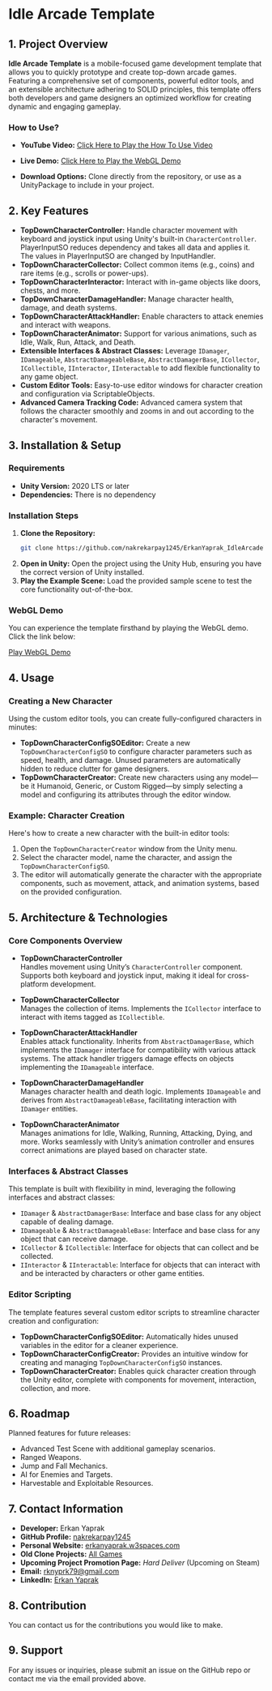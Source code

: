 # Idle Arcade Template

## 1. Project Overview
**Idle Arcade Template** is a mobile-focused game development template that allows you to quickly prototype and create top-down arcade games. Featuring a comprehensive set of components, powerful editor tools, and an extensible architecture adhering to SOLID principles, this template offers both developers and game designers an optimized workflow for creating dynamic and engaging gameplay.

### How to Use?
- **YouTube Video:** [Click Here to Play the How To Use Video]([https://youtu.be/nDBlYK3O1Fs?list=RDnDBlYK3O1Fs](https://www.youtube.com/@erkanyaprak2390))

- **Live Demo:** [Click Here to Play the WebGL Demo](https://erkanyaprak.itch.io)
- **Download Options:** Clone directly from the repository, or use as a UnityPackage to include in your project.

## 2. Key Features
- **TopDownCharacterController:** Handle character movement with keyboard and joystick input using Unity's built-in `CharacterController`. PlayerInputSO reduces dependency and takes all data and applies it. The values ​​in PlayerInputSO are changed by InputHandler.
- **TopDownCharacterCollector:** Collect common items (e.g., coins) and rare items (e.g., scrolls or power-ups).
- **TopDownCharacterInteractor:** Interact with in-game objects like doors, chests, and more.
- **TopDownCharacterDamageHandler:** Manage character health, damage, and death systems.
- **TopDownCharacterAttackHandler:** Enable characters to attack enemies and interact with weapons.
- **TopDownCharacterAnimator:** Support for various animations, such as Idle, Walk, Run, Attack, and Death.
- **Extensible Interfaces & Abstract Classes:** Leverage `IDamager`, `IDamageable`, `AbstractDamageableBase`, `AbstractDamagerBase`, `ICollector`, `ICollectible`, `IInteractor`, `IInteractable` to add flexible functionality to any game object.
- **Custom Editor Tools:** Easy-to-use editor windows for character creation and configuration via ScriptableObjects.
- **Advanced Camera Tracking Code:** Advanced camera system that follows the character smoothly and zooms in and out according to the character's movement.

## 3. Installation & Setup

### Requirements
- **Unity Version:** 2020 LTS or later
- **Dependencies:** There is no dependency

### Installation Steps
1. **Clone the Repository:**
    ```bash
    git clone https://github.com/nakrekarpay1245/ErkanYaprak_IdleArcadeTemplate.git
    ```
2. **Open in Unity:** Open the project using the Unity Hub, ensuring you have the correct version of Unity installed.
3. **Play the Example Scene:** Load the provided sample scene to test the core functionality out-of-the-box.

### WebGL Demo
You can experience the template firsthand by playing the WebGL demo. Click the link below:

[Play WebGL Demo](#)

## 4. Usage

### Creating a New Character
Using the custom editor tools, you can create fully-configured characters in minutes:

- **TopDownCharacterConfigSOEditor:** Create a new `TopDownCharacterConfigSO` to configure character parameters such as speed, health, and damage. Unused parameters are automatically hidden to reduce clutter for game designers.
- **TopDownCharacterCreator:** Create new characters using any model—be it Humanoid, Generic, or Custom Rigged—by simply selecting a model and configuring its attributes through the editor window.

### Example: Character Creation
Here's how to create a new character with the built-in editor tools:

1. Open the `TopDownCharacterCreator` window from the Unity menu.
2. Select the character model, name the character, and assign the `TopDownCharacterConfigSO`.
3. The editor will automatically generate the character with the appropriate components, such as movement, attack, and animation systems, based on the provided configuration.

## 5. Architecture & Technologies

### Core Components Overview
- **TopDownCharacterController**  
  Handles movement using Unity’s `CharacterController` component. Supports both keyboard and joystick input, making it ideal for cross-platform development.

- **TopDownCharacterCollector**  
  Manages the collection of items. Implements the `ICollector` interface to interact with items tagged as `ICollectible`.

- **TopDownCharacterAttackHandler**  
  Enables attack functionality. Inherits from `AbstractDamagerBase`, which implements the `IDamager` interface for compatibility with various attack systems. The attack handler triggers damage effects on objects implementing the `IDamageable` interface.

- **TopDownCharacterDamageHandler**  
  Manages character health and death logic. Implements `IDamageable` and derives from `AbstractDamageableBase`, facilitating interaction with `IDamager` entities.

- **TopDownCharacterAnimator**  
  Manages animations for Idle, Walking, Running, Attacking, Dying, and more. Works seamlessly with Unity’s animation controller and ensures correct animations are played based on character state.

### Interfaces & Abstract Classes
This template is built with flexibility in mind, leveraging the following interfaces and abstract classes:

- `IDamager` & `AbstractDamagerBase`: Interface and base class for any object capable of dealing damage.
- `IDamageable` & `AbstractDamageableBase`: Interface and base class for any object that can receive damage.
- `ICollector` & `ICollectible`: Interface for objects that can collect and be collected.
- `IInteractor` & `IInteractable`: Interface for objects that can interact with and be interacted by characters or other game entities.

### Editor Scripting
The template features several custom editor scripts to streamline character creation and configuration:

- **TopDownCharacterConfigSOEditor:** Automatically hides unused variables in the editor for a cleaner experience.
- **TopDownCharacterConfigCreator:** Provides an intuitive window for creating and managing `TopDownCharacterConfigSO` instances.
- **TopDownCharacterCreator:** Enables quick character creation through the Unity editor, complete with components for movement, interaction, collection, and more.

## 6. Roadmap
Planned features for future releases:
- Advanced Test Scene with additional gameplay scenarios.
- Ranged Weapons.
- Jump and Fall Mechanics.
- AI for Enemies and Targets.
- Harvestable and Exploitable Resources.

## 7. Contact Information
- **Developer:** Erkan Yaprak
- **GitHub Profile:** [nakrekarpay1245](https://github.com/nakrekarpay1245)
- **Personal Website:** [erkanyaprak.w3spaces.com](https://erkanyaprak.w3spaces.com)
- **Old Clone Projects:** [All Games](https://erkanyaprak.w3spaces.com/allgames.html)
- **Upcoming Project Promotion Page:** *Hard Deliver* (Upcoming on Steam)
- **Email:** [rknyprk79@gmail.com](mailto:rknyprk79@gmail.com)
- **LinkedIn:** [Erkan Yaprak](https://www.linkedin.com/in/erkan-yaprak)

## 8. Contribution
You can contact us for the contributions you would like to make.

## 9. Support
For any issues or inquiries, please submit an issue on the GitHub repo or contact me via the email provided above.
